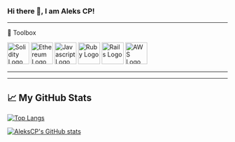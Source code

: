 ### Hi there 👋, I am Aleks CP!

---

🧰 Toolbox

<img src="https://worldvectorlogo.com/download/solidity.svg" alt="Solidity Logo" width="50" height="50"> <img src="https://worldvectorlogo.com/download/ethereum.svg" alt="Ethereum Logo" width="50" height="50"> <img src="https://worldvectorlogo.com/download/logo-javascript.svg" alt="Javascript Logo" width="50" height="50"> <img src="https://worldvectorlogo.com/download/ruby.svg" alt="Ruby Logo" width="50" height="50"> <img src="https://worldvectorlogo.com/download/rails-1.svg" alt="Rails Logo" width="50" height="50"> <img src="https://worldvectorlogo.com/download/aws-2.svg " alt="AWS Logo" width="50" height="50">

---

---

## &#x1f4c8; My GitHub Stats

[![Top Langs](https://github-readme-stats.vercel.app/api/top-langs/?username=alekscp&hide=java,html,css&theme=gruvbox)](https://github.com/anuraghazra/github-readme-stats)

[![AleksCP's GitHub stats](https://github-readme-stats.vercel.app/api?username=alekscp&theme=gruvbox)](https://github.com/anuraghazra/github-readme-stats)



<!--
**alekscp/alekscp** is a ✨ _special_ ✨ repository because its `README.md` (this file) appears on your GitHub profile.

Here are some ideas to get you started:

- 🔭 I’m currently working on ...
- 🌱 I’m currently learning ...
- 👯 I’m looking to collaborate on ...
- 🤔 I’m looking for help with ...
- 💬 Ask me about ...
- 📫 How to reach me: ...
- 😄 Pronouns: ...
- ⚡ Fun fact: ...
-->
